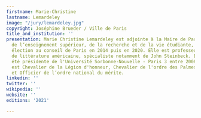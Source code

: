 ```yaml
---
firstname: Marie-Christine
lastname: Lemardeley
image: "/jury/lemardeley.jpg"
copyright: Joséphine Brueder / Ville de Paris
title_and_institution: ''
presentation: Marie Christine Lemardeley est adjointe à la Maire de Paris, chargée
  de l’enseignement supérieur, de la recherche et de la vie étudiante, depuis son
  élection au conseil de Paris en 2014 puis en 2020. Elle est professeure émérite
  de littérature américaine, spécialiste notamment de John Steinbeck. Elle a également
  été présidente de l'Université Sorbonne-Nouvelle - Paris 3 entre 2008 et 2014. Elle
  est Chevalier de la Légion d'honneur, Chevalier de l'ordre des Palmes académiques
  et Officier de l’ordre national du mérite.
linkedin: ''
twitter: ''
wikipedia: ''
website: ''
editions: '2021'

---
```

